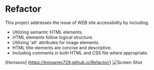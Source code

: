 # Refactor

This project addresses the issue of WEB site accessibility by including.

* Utilizing semantic HTML elements.
* HTML elements follow logical structure.
* Utilizing 'alt' attributes for image elements.
* HTML title elements are concise and descriptive.
* Including comments in both HTML and CSS file where appropriate.

[Horiseon] (https://bmowrey729.github.io/Refactor/)
![Screen Shot ](/assets/images/Horiseon.PNG)

